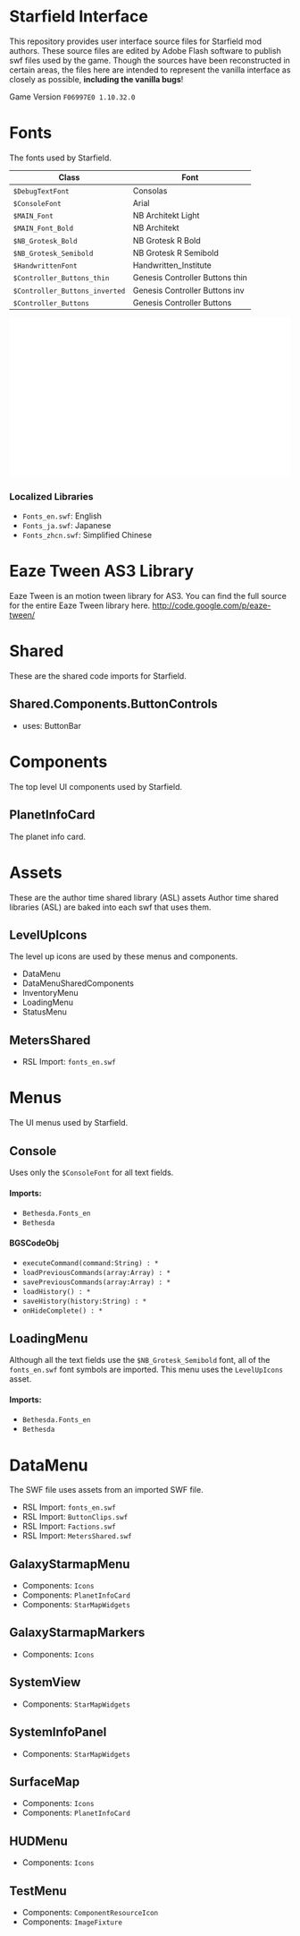 # Starfield Interface
This repository provides user interface source files for Starfield mod authors.
These source files are edited by Adobe Flash software to publish swf files used by the game.
Though the sources have been reconstructed in certain areas, the files here are intended to represent the vanilla interface as closely as possible, **including the vanilla bugs**!

Game Version `F06997E0 1.10.32.0`


# Fonts
The fonts used by Starfield.

| Class                          | Font                            |
|--------------------------------|---------------------------------|
| `$DebugTextFont`               | Consolas                        |
| `$ConsoleFont`                 | Arial                           |
| `$MAIN_Font`                   | NB Architekt Light              |
| `$MAIN_Font_Bold`              | NB Architekt                    |
| `$NB_Grotesk_Bold`             | NB Grotesk R Bold               |
| `$NB_Grotesk_Semibold`         | NB Grotesk R Semibold           |
| `$HandwrittenFont`             | Handwritten_Institute           |
| `$Controller_Buttons_thin`     | Genesis Controller Buttons thin |
| `$Controller_Buttons_inverted` | Genesis Controller  Buttons inv |
| `$Controller_Buttons`          | Genesis Controller  Buttons     |

![English Font Library](fonts_en.png)


### Localized Libraries
- `Fonts_en.swf`: English
- `Fonts_ja.swf`: Japanese
- `Fonts_zhcn.swf`: Simplified Chinese



# Eaze Tween AS3 Library
Eaze Tween is an motion tween library for AS3.
You can find the full source for the entire Eaze Tween library here.
http://code.google.com/p/eaze-tween/



# Shared
These are the shared code imports for Starfield.

## Shared.Components.ButtonControls
- uses: ButtonBar



# Components
The top level UI components used by Starfield.

## PlanetInfoCard
The planet info card.



# Assets
These are the author time shared library (ASL) assets
Author time shared libraries (ASL) are baked into each swf that uses them.


## LevelUpIcons
The level up icons are used by these menus and components.
- DataMenu
- DataMenuSharedComponents
- InventoryMenu
- LoadingMenu
- StatusMenu


## MetersShared
- RSL Import: `fonts_en.swf`



# Menus
The UI menus used by Starfield.


## Console
Uses only the `$ConsoleFont` for all text fields.

#### Imports:
- `Bethesda.Fonts_en`
- `Bethesda`

#### BGSCodeObj
- `executeCommand(command:String) : *`
- `loadPreviousCommands(array:Array) : *`
- `savePreviousCommands(array:Array) : *`
- `loadHistory() : *`
- `saveHistory(history:String) : *`
- `onHideComplete() : *`


## LoadingMenu
Although all the text fields use the `$NB_Grotesk_Semibold` font, all of the `fonts_en.swf` font symbols are imported.
This menu uses the `LevelUpIcons` asset.

#### Imports:
- `Bethesda.Fonts_en`
- `Bethesda`


# DataMenu
The SWF file uses assets from an imported SWF file.
- RSL Import: `fonts_en.swf`
- RSL Import: `ButtonClips.swf`
- RSL Import: `Factions.swf`
- RSL Import: `MetersShared.swf`


## GalaxyStarmapMenu
- Components: `Icons`
- Components: `PlanetInfoCard`
- Components: `StarMapWidgets`

## GalaxyStarmapMarkers
- Components: `Icons`

## SystemView
- Components: `StarMapWidgets`

## SystemInfoPanel
- Components: `StarMapWidgets`

## SurfaceMap
- Components: `Icons`
- Components: `PlanetInfoCard`

## HUDMenu
- Components: `Icons`

## TestMenu
- Components: `ComponentResourceIcon`
- Components: `ImageFixture`
